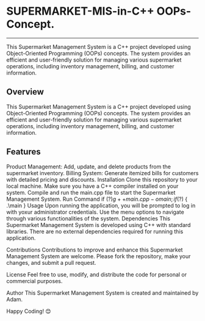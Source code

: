 # SUPERMARKET-MIS-in-C++ OOPs-Concept.
-----------------------------------
This Supermarket Management System is a C++ project developed using Object-Oriented Programming (OOPs) concepts. The system provides an efficient and user-friendly solution for managing various supermarket operations, including inventory management, billing, and customer information.

Overview
--------
This Supermarket Management System is a C++ project developed using Object-Oriented Programming (OOPs) concepts. The system provides an efficient and user-friendly solution for managing various supermarket operations, including inventory management, billing, and customer information.

Features
--------
Product Management: Add, update, and delete products from the supermarket inventory.
Billing System: Generate itemized bills for customers with detailed pricing and discounts.
Installation
Clone this repository to your local machine.
Make sure you have a C++ compiler installed on your system.
Compile and run the main.cpp file to start the Supermarket Management System.
Run Command
if ($?) { g++ main.cpp -o main } ; if ($?) { .\main }
Usage
Upon running the application, you will be prompted to log in with yoxur administrator credentials.
Use the menu options to navigate through various functionalities of the system.
Dependencies
This Supermarket Management System is developed using C++ with standard libraries. There are no external dependencies required for running this application.

Contributions
Contributions to improve and enhance this Supermarket Management System are welcome. Please fork the repository, make your changes, and submit a pull request.

License
Feel free to use, modify, and distribute the code for personal or commercial purposes.

Author
This Supermarket Management System is created and maintained by Adam.

Happy Coding! 😊
